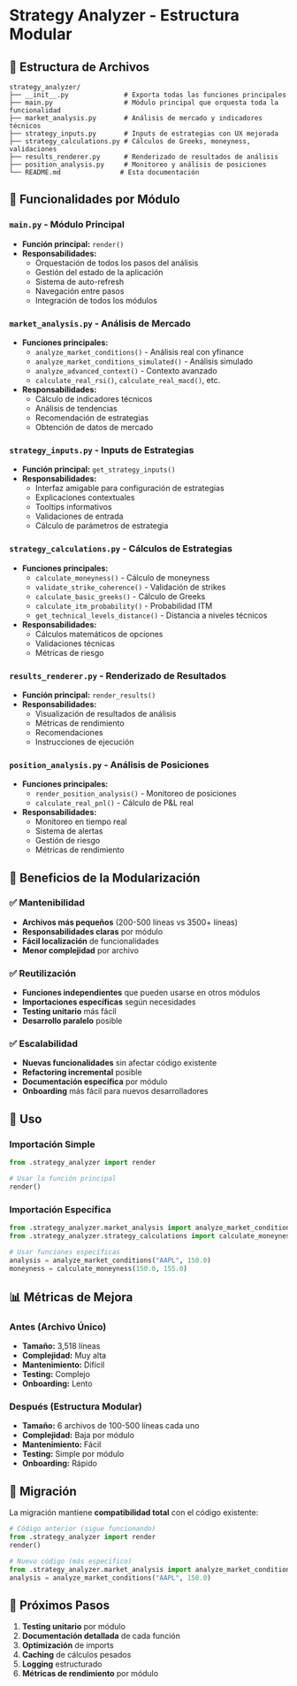 # Strategy Analyzer - Estructura Modular

## 📁 Estructura de Archivos

```
strategy_analyzer/
├── __init__.py              # Exporta todas las funciones principales
├── main.py                  # Módulo principal que orquesta toda la funcionalidad
├── market_analysis.py       # Análisis de mercado y indicadores técnicos
├── strategy_inputs.py       # Inputs de estrategias con UX mejorada
├── strategy_calculations.py # Cálculos de Greeks, moneyness, validaciones
├── results_renderer.py      # Renderizado de resultados de análisis
├── position_analysis.py     # Monitoreo y análisis de posiciones
└── README.md               # Esta documentación
```

## 🎯 Funcionalidades por Módulo

### `main.py` - Módulo Principal
- **Función principal:** `render()`
- **Responsabilidades:**
  - Orquestación de todos los pasos del análisis
  - Gestión del estado de la aplicación
  - Sistema de auto-refresh
  - Navegación entre pasos
  - Integración de todos los módulos

### `market_analysis.py` - Análisis de Mercado
- **Funciones principales:**
  - `analyze_market_conditions()` - Análisis real con yfinance
  - `analyze_market_conditions_simulated()` - Análisis simulado
  - `analyze_advanced_context()` - Contexto avanzado
  - `calculate_real_rsi()`, `calculate_real_macd()`, etc.
- **Responsabilidades:**
  - Cálculo de indicadores técnicos
  - Análisis de tendencias
  - Recomendación de estrategias
  - Obtención de datos de mercado

### `strategy_inputs.py` - Inputs de Estrategias
- **Función principal:** `get_strategy_inputs()`
- **Responsabilidades:**
  - Interfaz amigable para configuración de estrategias
  - Explicaciones contextuales
  - Tooltips informativos
  - Validaciones de entrada
  - Cálculo de parámetros de estrategia

### `strategy_calculations.py` - Cálculos de Estrategias
- **Funciones principales:**
  - `calculate_moneyness()` - Cálculo de moneyness
  - `validate_strike_coherence()` - Validación de strikes
  - `calculate_basic_greeks()` - Cálculo de Greeks
  - `calculate_itm_probability()` - Probabilidad ITM
  - `get_technical_levels_distance()` - Distancia a niveles técnicos
- **Responsabilidades:**
  - Cálculos matemáticos de opciones
  - Validaciones técnicas
  - Métricas de riesgo

### `results_renderer.py` - Renderizado de Resultados
- **Función principal:** `render_results()`
- **Responsabilidades:**
  - Visualización de resultados de análisis
  - Métricas de rendimiento
  - Recomendaciones
  - Instrucciones de ejecución

### `position_analysis.py` - Análisis de Posiciones
- **Funciones principales:**
  - `render_position_analysis()` - Monitoreo de posiciones
  - `calculate_real_pnl()` - Cálculo de P&L real
- **Responsabilidades:**
  - Monitoreo en tiempo real
  - Sistema de alertas
  - Gestión de riesgo
  - Métricas de rendimiento

## 🔧 Beneficios de la Modularización

### ✅ Mantenibilidad
- **Archivos más pequeños** (200-500 líneas vs 3500+ líneas)
- **Responsabilidades claras** por módulo
- **Fácil localización** de funcionalidades
- **Menor complejidad** por archivo

### ✅ Reutilización
- **Funciones independientes** que pueden usarse en otros módulos
- **Importaciones específicas** según necesidades
- **Testing unitario** más fácil
- **Desarrollo paralelo** posible

### ✅ Escalabilidad
- **Nuevas funcionalidades** sin afectar código existente
- **Refactoring incremental** posible
- **Documentación específica** por módulo
- **Onboarding** más fácil para nuevos desarrolladores

## 🚀 Uso

### Importación Simple
```python
from .strategy_analyzer import render

# Usar la función principal
render()
```

### Importación Específica
```python
from .strategy_analyzer.market_analysis import analyze_market_conditions
from .strategy_analyzer.strategy_calculations import calculate_moneyness

# Usar funciones específicas
analysis = analyze_market_conditions("AAPL", 150.0)
moneyness = calculate_moneyness(150.0, 155.0)
```

## 📊 Métricas de Mejora

### Antes (Archivo Único)
- **Tamaño:** 3,518 líneas
- **Complejidad:** Muy alta
- **Mantenimiento:** Difícil
- **Testing:** Complejo
- **Onboarding:** Lento

### Después (Estructura Modular)
- **Tamaño:** 6 archivos de 100-500 líneas cada uno
- **Complejidad:** Baja por módulo
- **Mantenimiento:** Fácil
- **Testing:** Simple por módulo
- **Onboarding:** Rápido

## 🔄 Migración

La migración mantiene **compatibilidad total** con el código existente:

```python
# Código anterior (sigue funcionando)
from .strategy_analyzer import render
render()

# Nuevo código (más específico)
from .strategy_analyzer.market_analysis import analyze_market_conditions
analysis = analyze_market_conditions("AAPL", 150.0)
```

## 🎯 Próximos Pasos

1. **Testing unitario** por módulo
2. **Documentación detallada** de cada función
3. **Optimización** de imports
4. **Caching** de cálculos pesados
5. **Logging** estructurado
6. **Métricas de rendimiento** por módulo 